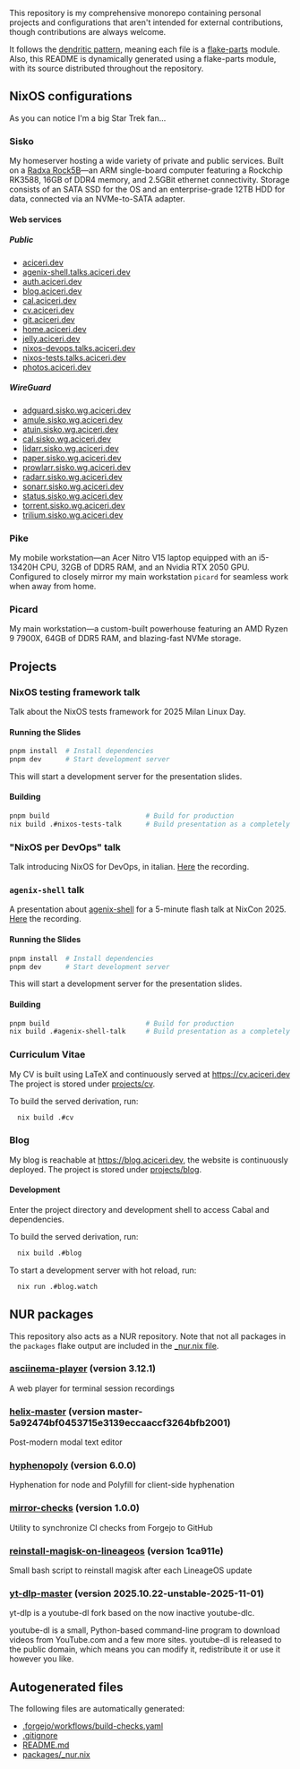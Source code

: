 This repository is my comprehensive monorepo containing personal projects
and configurations that aren't intended for external contributions,
though contributions are always welcome.

It follows the [dendritic pattern](https://github.com/mightyiam/dendritic),
meaning each file is a [flake-parts](https://flake.parts/) module.
Also, this README is dynamically generated using a flake-parts module, with its
source distributed throughout the repository.

## NixOS configurations

As you can notice I'm a big Star Trek fan...

### Sisko

My homeserver hosting a wide variety of private and public services.
Built on a [Radxa Rock5B](https://wiki.radxa.com/Rock5/hardware/5b)—an ARM single-board computer
featuring a Rockchip RK3588, 16GB of DDR4 memory, and 2.5GBit ethernet connectivity.
Storage consists of an SATA SSD for the OS and an enterprise-grade 12TB HDD for data,
connected via an NVMe-to-SATA adapter.

#### Web services

##### Public

- [aciceri.dev](https://aciceri.dev)
- [agenix-shell.talks.aciceri.dev](https://agenix-shell.talks.aciceri.dev)
- [auth.aciceri.dev](https://auth.aciceri.dev)
- [blog.aciceri.dev](https://blog.aciceri.dev)
- [cal.aciceri.dev](https://cal.aciceri.dev)
- [cv.aciceri.dev](https://cv.aciceri.dev)
- [git.aciceri.dev](https://git.aciceri.dev)
- [home.aciceri.dev](https://home.aciceri.dev)
- [jelly.aciceri.dev](https://jelly.aciceri.dev)
- [nixos-devops.talks.aciceri.dev](https://nixos-devops.talks.aciceri.dev)
- [nixos-tests.talks.aciceri.dev](https://nixos-tests.talks.aciceri.dev)
- [photos.aciceri.dev](https://photos.aciceri.dev)

##### WireGuard

- [adguard.sisko.wg.aciceri.dev](https://adguard.sisko.wg.aciceri.dev)
- [amule.sisko.wg.aciceri.dev](https://amule.sisko.wg.aciceri.dev)
- [atuin.sisko.wg.aciceri.dev](https://atuin.sisko.wg.aciceri.dev)
- [cal.sisko.wg.aciceri.dev](https://cal.sisko.wg.aciceri.dev)
- [lidarr.sisko.wg.aciceri.dev](https://lidarr.sisko.wg.aciceri.dev)
- [paper.sisko.wg.aciceri.dev](https://paper.sisko.wg.aciceri.dev)
- [prowlarr.sisko.wg.aciceri.dev](https://prowlarr.sisko.wg.aciceri.dev)
- [radarr.sisko.wg.aciceri.dev](https://radarr.sisko.wg.aciceri.dev)
- [sonarr.sisko.wg.aciceri.dev](https://sonarr.sisko.wg.aciceri.dev)
- [status.sisko.wg.aciceri.dev](https://status.sisko.wg.aciceri.dev)
- [torrent.sisko.wg.aciceri.dev](https://torrent.sisko.wg.aciceri.dev)
- [trilium.sisko.wg.aciceri.dev](https://trilium.sisko.wg.aciceri.dev)

### Pike

My mobile workstation—an Acer Nitro V15 laptop equipped with an i5-13420H CPU,
32GB of DDR5 RAM, and an Nvidia RTX 2050 GPU.
Configured to closely mirror my main workstation `picard` for seamless work when away from home.

### Picard

My main workstation—a custom-built powerhouse featuring an AMD Ryzen 9 7900X,
64GB of DDR5 RAM, and blazing-fast NVMe storage.

## Projects

### NixOS testing framework talk

Talk about the NixOS tests framework for 2025 Milan Linux Day.

#### Running the Slides

```bash
pnpm install  # Install dependencies
pnpm dev      # Start development server
```

This will start a development server for the presentation slides.

#### Building

```bash
pnpm build                        # Build for production
nix build .#nixos-tests-talk      # Build presentation as a completely self-contained derivation
```

### "NixOS per DevOps" talk

Talk introducing NixOS for DevOps, in italian.
[Here](https://www.youtube.com/watch?v=dH3_H2ixvzg) the recording.

### `agenix-shell` talk

A presentation about [agenix-shell](https://github.com/aciceri/agenix-shell) for a 5-minute flash talk at NixCon 2025.
[Here](https://www.youtube.com/watch?v=pE3wha4jlos) the recording.

#### Running the Slides

```bash
pnpm install  # Install dependencies
pnpm dev      # Start development server
```

This will start a development server for the presentation slides.

#### Building

```bash
pnpm build                        # Build for production
nix build .#agenix-shell-talk     # Build presentation as a completely self-contained derivation
```

### Curriculum Vitae

My CV is built using LaTeX and continuously served at https://cv.aciceri.dev
The project is stored under [projects/cv](projects/cv).

To build the served derivation, run:

```bash
  nix build .#cv
```

### Blog

My blog is reachable at https://blog.aciceri.dev, the website is continuously deployed.
The project is stored under [projects/blog](projects/blog).

#### Development

Enter the project directory and development shell to access Cabal and dependencies.

To build the served derivation, run:

```bash
  nix build .#blog
```

To start a development server with hot reload, run:

```bash
  nix run .#blog.watch
```

## NUR packages

This repository also acts as a NUR repository. Note that not all packages in the `packages`
flake output are included in the [\_nur.nix file](packages/_nur.nix).

### [asciinema-player](packages/asciinema-player/_package.nix) (version 3.12.1)

A web player for terminal session recordings

### [helix-master](packages/helix-master/_package.nix) (version master-5a92474bf0453715e3139eccaaccf3264bfb2001)

Post-modern modal text editor

### [hyphenopoly](packages/hyphenopoly/_package.nix) (version 6.0.0)

Hyphenation for node and Polyfill for client-side hyphenation

### [mirror-checks](packages/mirror-checks/_package.nix) (version 1.0.0)

Utility to synchronize CI checks from Forgejo to GitHub

### [reinstall-magisk-on-lineageos](packages/reinstall-magisk-on-lineageos/_package.nix) (version 1ca911e)

Small bash script to reinstall magisk after each LineageOS update

### [yt-dlp-master](packages/yt-dlp-master/_package.nix) (version 2025.10.22-unstable-2025-11-01)

yt-dlp is a youtube-dl fork based on the now inactive youtube-dlc.

youtube-dl is a small, Python-based command-line program
to download videos from YouTube.com and a few more sites.
youtube-dl is released to the public domain, which means
you can modify it, redistribute it or use it however you like.

## Autogenerated files

The following files are automatically generated:

- [.forgejo/workflows/build-checks.yaml](.forgejo/workflows/build-checks.yaml)
- [.gitignore](.gitignore)
- [README.md](README.md)
- [packages/\_nur.nix](packages/_nur.nix)
